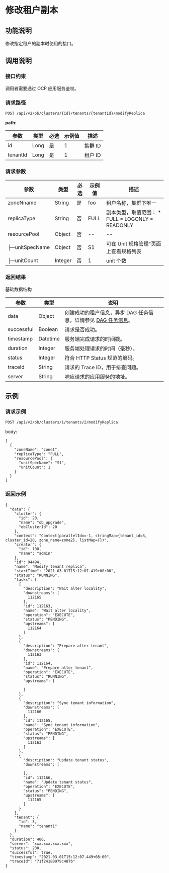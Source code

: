 修改租户副本 
===========================



功能说明 
-------------------------

修改指定租户的副本时使用的接口。

调用说明 
-------------------------

### 接口约束 

调用者需要通过 OCP 应用服务鉴权。

### 请求路径 

`POST /api/v2/ob/clusters/{id}/tenants/{tenantId}/modifyReplica`

**path:** 


|    参数    |  类型  | 必选 | 示例值 |  描述   |
|----------|------|----|-----|-------|
| id       | Long | 是  | 1   | 集群 ID |
| tenantId | Long | 是  | 1   | 租户 ID |



### 请求参数 



|       参数       |   类型    | 必选 | 示例值  |                                                                                                      描述                                                                                                      |
|----------------|---------|----|------|--------------------------------------------------------------------------------------------------------------------------------------------------------------------------------------------------------------|
| zoneNname      | String  | 是  | foo  | 租户名称，集群下唯一                                                                                                                                                                                                   |
| replicaType    | String  | 否  | FULL | 副本类型，取值范围： * FULL   * LOGONLY    <!-- --> * READONLY    |
| resourcePool   | Object  | 否  | --   | --                                                                                                                                                                                                           |
| ├─unitSpecName | Object  | 否  | S1   | 可在 Unit 规格管理"页面上查看规格列表                                                                                                                                                                                       |
| ├─unitCount    | Integer | 否  | 1    | unit 个数                                                                                                                                                                                                      |



### 返回结果 

基础数据结构


|     参数     |    类型    |                                         说明                                          |
|------------|----------|-------------------------------------------------------------------------------------|
| data       | Object   | 创建成功的租户信息，异步 DAG 任务信息，详情参见 [DAG 任务信息](../17.appendix-1/1.dag-information.md)。 |
| successful | Boolean  | 请求是否成功。                                                                             |
| timestamp  | Datetime | 服务端完成请求的时间戳。                                                                        |
| duration   | Integer  | 服务端处理请求的时间（毫秒）。                                                                     |
| status     | Integer  | 符合 HTTP Status 规范的编码。                                                               |
| traceId    | String   | 请求的 Trace ID，用于排查问题。                                                                |
| server     | String   | 响应请求的应用服务的地址。                                                                       |



示例 
-----------------------

### 请求示例 

`POST /api/v2/ob/clusters/1/tenants/2/modifyReplica`

body:

```unknow
[
  {
    "zoneName": "zone1",
    "replicaType": "FULL",
    "resourcePool": {
      "unitSpecName": "S1",
      "unitCount": 1
    }
  }
]
```



### 返回示例 

```unknow
{
  "data": {
    "cluster": {
      "id": 20,
      "name": "ob_upgrade",
      "obClusterId": 20
    },
    "context": "Context(parallelIdx=-1, stringMap={tenant_id=3, cluster_id=20, zone_name=zone2}, listMap={})",
    "creator": {
      "id": 100,
      "name": "admin"
    },
    "id": 94494,
    "name": "Modify tenant replica",
    "startTime": "2021-03-01T15:12:07.419+08:00",
    "status": "RUNNING",
    "tasks": [
      {
        "description": "Wait alter locality",
        "downstreams": [
          112165
        ],
        "id": 112163,
        "name": "Wait alter locality",
        "operation": "EXECUTE",
        "status": "PENDING",
        "upstreams": [
          112164
        ]
      },
      {
        "description": "Prepare alter tenant",
        "downstreams": [
          112163
        ],
        "id": 112164,
        "name": "Prepare alter tenant",
        "operation": "EXECUTE",
        "status": "RUNNING",
        "upstreams": [
          
        ]
      },
      {
        "description": "Sync tenant information",
        "downstreams": [
          112166
        ],
        "id": 112165,
        "name": "Sync tenant information",
        "operation": "EXECUTE",
        "status": "PENDING",
        "upstreams": [
          112163
        ]
      },
      {
        "description": "Update tenant status",
        "downstreams": [
          
        ],
        "id": 112166,
        "name": "Update tenant status",
        "operation": "EXECUTE",
        "status": "PENDING",
        "upstreams": [
          112165
        ]
      }
    ],
    "tenant": {
      "id": 3,
      "name": "tenant1"
    }
  },
  "duration": 406,
  "server": "xxx.xxx.xxx.xxx",
  "status": 200,
  "successful": true,
  "timestamp": "2021-03-01T15:12:07.449+08:00",
  "traceId": "71f24180979c487b"
}
```


